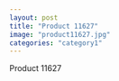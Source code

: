 ```yaml
---
layout: post
title: "Product 11627"
image: "product11627.jpg"
categories: "category1"
---
```

Product 11627
